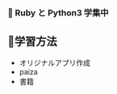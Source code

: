 ### 🌱 Ruby と Python3 学集中
## 📕学習方法
  - オリジナルアプリ作成
  - paiza
  - 書籍

<!---

sabanonitsuke/sabanonitsuke is a ✨ special ✨ repository because its `README.md` (this file) appears on your GitHub profile.
You can click the Preview link to take a look at your changes.
--->
